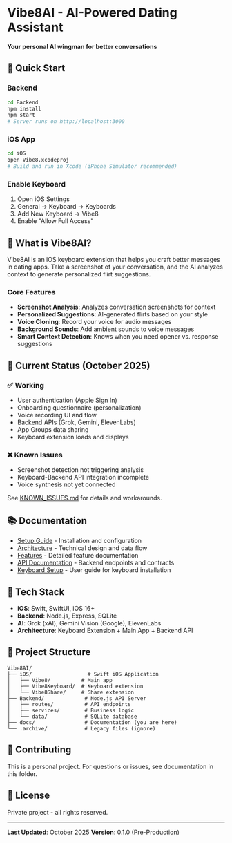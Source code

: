 # Vibe8AI - AI-Powered Dating Assistant

**Your personal AI wingman for better conversations**

## 🚀 Quick Start

### Backend
```bash
cd Backend
npm install
npm start
# Server runs on http://localhost:3000
```

### iOS App
```bash
cd iOS
open Vibe8.xcodeproj
# Build and run in Xcode (iPhone Simulator recommended)
```

### Enable Keyboard
1. Open iOS Settings
2. General → Keyboard → Keyboards
3. Add New Keyboard → Vibe8
4. Enable "Allow Full Access"

## 📱 What is Vibe8AI?

Vibe8AI is an iOS keyboard extension that helps you craft better messages in dating apps. Take a screenshot of your conversation, and the AI analyzes context to generate personalized flirt suggestions.

### Core Features
- **Screenshot Analysis**: Analyzes conversation screenshots for context
- **Personalized Suggestions**: AI-generated flirts based on your style
- **Voice Cloning**: Record your voice for audio messages
- **Background Sounds**: Add ambient sounds to voice messages
- **Smart Context Detection**: Knows when you need opener vs. response suggestions

## 🎯 Current Status (October 2025)

### ✅ Working
- User authentication (Apple Sign In)
- Onboarding questionnaire (personalization)
- Voice recording UI and flow
- Backend APIs (Grok, Gemini, ElevenLabs)
- App Groups data sharing
- Keyboard extension loads and displays

### ❌ Known Issues
- Screenshot detection not triggering analysis
- Keyboard-Backend API integration incomplete
- Voice synthesis not yet connected

See [KNOWN_ISSUES.md](./KNOWN_ISSUES.md) for details and workarounds.

## 📚 Documentation

- [Setup Guide](./SETUP.md) - Installation and configuration
- [Architecture](./ARCHITECTURE.md) - Technical design and data flow
- [Features](./FEATURES.md) - Detailed feature documentation
- [API Documentation](./API.md) - Backend endpoints and contracts
- [Keyboard Setup](./KEYBOARD_SETUP.md) - User guide for keyboard installation

## 🔧 Tech Stack

- **iOS**: Swift, SwiftUI, iOS 16+
- **Backend**: Node.js, Express, SQLite
- **AI**: Grok (xAI), Gemini Vision (Google), ElevenLabs
- **Architecture**: Keyboard Extension + Main App + Backend API

## 📝 Project Structure

```
Vibe8AI/
├── iOS/                  # Swift iOS Application
│   ├── Vibe8/          # Main app
│   ├── Vibe8Keyboard/  # Keyboard extension
│   └── Vibe8Share/     # Share extension
├── Backend/             # Node.js API Server
│   ├── routes/          # API endpoints
│   ├── services/        # Business logic
│   └── data/            # SQLite database
├── docs/                # Documentation (you are here)
└── .archive/            # Legacy files (ignore)
```

## 🤝 Contributing

This is a personal project. For questions or issues, see documentation in this folder.

## 📄 License

Private project - all rights reserved.

---

**Last Updated**: October 2025
**Version**: 0.1.0 (Pre-Production)
